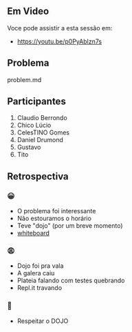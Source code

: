 ## Em Video
Voce pode assistir a esta sessão em:
* https://youtu.be/p0PyAblzn7s

## Problema

problem.md

## Participantes

1. Claudio Berrondo
2. Chico Lúcio
3. CelesTINO Gomes
4. Daniel Drumond
5. Gustavo
6. Tito

## Retrospectiva

### 😀

- O problema foi interessante
- Não estouramos o horário
- Teve "dojo" (por um breve momento)
- [whiteboard](https://excalidraw.com/#room=ec63a27230bb025c23ee,Y-gVP1TAUd5eLLqAwSM5_Q)

### 😩

- Dojo foi pra vala
- A galera caiu
- Plateia falando com testes quebrando
- Repl.it travando

### 🤫

- Respeitar o DOJO
